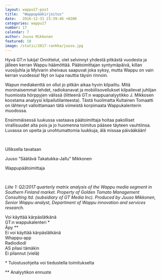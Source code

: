 ```yaml
---
layout: wappu17-post
title:  "Wappupääkirjoitus"
date:   2016-12-31 23:39:46 +0200
categories: wappu17
number: 17
calendar: 7
author: Juuso Mikkonen
featured: 10
image: /static/2017-rankka/juuso.jpg
---
```


Hyvä GT:n lukija! Onnittelut, olet selvinnyt yhdestä pitkästä vuodesta ja jälleen kerran Wappu häämöttää. Päätoimittajan syntymäpäivä, killan vuosijuhla ja Mylvarin sheivaus saapuvat joka syksy, mutta Wappu on vain kerran vuodessa! Nyt on lupa nauttia täysin rinnoin.

Wapun mediakenttä on ollut jo pitkän aikaa hyvin kilpailtu. Mitä moninaisemmat lehdet, radiokanavat ja mobiilisovellukset kilpailevat juhlijan huomiosta hörppyjen välissä (liitteenä GT:n wappuanalyytikko J. Mikkosen koostama analyysi kilpailutilanteesta). Tästä huolimatta Kultainen Tomaatti on lähtenyt valloittamaan tätä viimeistä korpimaata Wappukalenterin muodossa.

Ensimmäisessä luukussa vastaava päätoimittaja hoitaa pakolliset virallisuudet alta pois ja jo huomenna toimitus pääsee täyteen vauhtiinsa. Luvassa on upeita ja unohtumattomia luukkuja, älä missaa päivääkään!

<br>

Ulliksella tavataan

Juuso “Säätävä Takatukka-Jallu” Mikkonen

Wappupäätoimittaja

<br>

*Liite 1: Q2/2017 quarterly matrix analysis of the Wappu media segment in Southern Finland market. Property of Golden Tomato Management Consulting ltd. (subsidiary of GT Media Inc). Produced by Juuso Mikkonen, Senior Wappu analyst, Department of Wappu innovation and services research.*

<div class="fourfold clearfix">
    <div class="fourfold__row">
        <div class="fourfold__cell">Voi käyttää kärpäslätkänä</div>
        <div class="fourfold__cell">GT:n wappukalenteri *</div>
        <div class="fourfold__cell">Äpy **</div>
    </div>
    <div class="fourfold__row">
        <div class="fourfold__cell">Ei voi käyttää kärpäslätkänä</div>
        <div class="fourfold__cell">Whappu-app</div>
        <div class="fourfold__cell">Radiodiodi</div>
    </div>
    <div class="fourfold__row">
        <div class="fourfold__cell"></div>
        <div class="fourfold__cell">AS pilasi tämäkin</div>
        <div class="fourfold__cell">Ei pilannut (vielä)</div>
    </div>
</div>

\* Tulostusohjeita voi tiedustella toimitukselta

\** Analyytikon ennuste